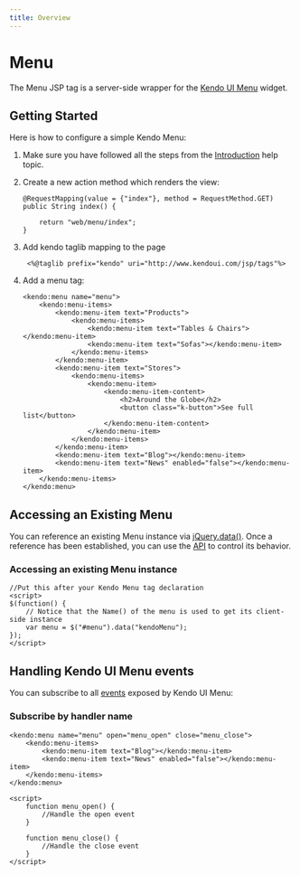 ```yaml
---
title: Overview
---
```


# Menu

The Menu JSP tag is a server-side wrapper for the [Kendo UI Menu](/api/web/menu) widget.

## Getting Started

Here is how to configure a simple Kendo Menu:

1.  Make sure you have followed all the steps from the [Introduction](/using-kendo-with/jsp/introduction) help topic.

2.  Create a new action method which renders the view:

        @RequestMapping(value = {"index"}, method = RequestMethod.GET)
        public String index() {

            return "web/menu/index";
        }

3. Add kendo taglib mapping to the page

        <%@taglib prefix="kendo" uri="http://www.kendoui.com/jsp/tags"%>

4.  Add a menu tag:

        <kendo:menu name="menu">
            <kendo:menu-items>
                <kendo:menu-item text="Products">
                    <kendo:menu-items>
                        <kendo:menu-item text="Tables & Chairs"></kendo:menu-item>
                        <kendo:menu-item text="Sofas"></kendo:menu-item>
                    </kendo:menu-items>
                </kendo:menu-item>
                <kendo:menu-item text="Stores">
                    <kendo:menu-items>
                        <kendo:menu-item>
                            <kendo:menu-item-content>
                                <h2>Around the Globe</h2>
                                <button class="k-button">See full list</button>
                            </kendo:menu-item-content>
                        </kendo:menu-item>
                    </kendo:menu-items>
                </kendo:menu-item>
                <kendo:menu-item text="Blog"></kendo:menu-item>
                <kendo:menu-item text="News" enabled="false"></kendo:menu-item>
            </kendo:menu-items>
        </kendo:menu>

## Accessing an Existing Menu

You can reference an existing Menu instance via [jQuery.data()](http://api.jquery.com/jQuery.data/).
Once a reference has been established, you can use the [API](/api/web/menu#methods) to control its behavior.

### Accessing an existing Menu instance

    //Put this after your Kendo Menu tag declaration
    <script>
    $(function() {
        // Notice that the Name() of the menu is used to get its client-side instance
        var menu = $("#menu").data("kendoMenu");
    });
    </script>

## Handling Kendo UI Menu events

You can subscribe to all [events](/api/web/menu#events) exposed by Kendo UI Menu:

### Subscribe by handler name

    <kendo:menu name="menu" open="menu_open" close="menu_close">
        <kendo:menu-items>
            <kendo:menu-item text="Blog"></kendo:menu-item>
            <kendo:menu-item text="News" enabled="false"></kendo:menu-item>
        </kendo:menu-items>
    </kendo:menu>

    <script>
        function menu_open() {
            //Handle the open event
        }

        function menu_close() {
            //Handle the close event
        }
    </script>
